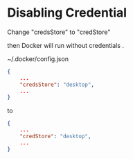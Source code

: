 # Disabling Credential

Change "credsStore" to "credStore"

then Docker will run without credentials .



\~/.docker/config.json

```json
{
	...
	"credsStore": "desktop",
	...
}
```

to

```json
{
	...
	"credStore": "desktop",
	...
}
```


